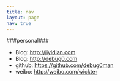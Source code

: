 ```yaml
---
title: nav
layout: page
nav: true
---
```


###personal###

- Blog: <http://jiyidian.com>
- Blog: <http://debug0.com>
- github: <https://github.com/debug0man>
- weibo: <http://weibo.com/wickter>

